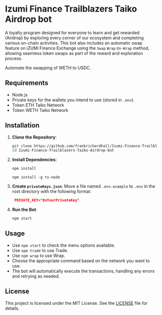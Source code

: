 # Izumi Finance Trailblazers Taiko Airdrop bot

A loyalty program designed for everyone to learn and get rewarded (Airdrop) by exploring every corner of our ecosystem and completing various on-chain activities. This bot also includes an automatic swap feature on iZUMi Finance Exchange using the `Swap` `Wrap` `Un-Wrap` method, allowing seamless token swaps as part of the reward and exploration process.

Automate the swapping of WETH to USDC.

## Requirements

- Node.js
- Private keys for the wallets you intend to use (stored in `.env`).
- Token ETH Taiko Network
- Token WETH Taiko Network

## Installation

1. **Clone the Repository**:

   ```bash
   git clone https://github.com/frankrichardhall/Izumi-Finance-Trailblazers-Taiko-Airdrop-bot.git
   cd Izumi-Finance-Trailblazers-Taiko-Airdrop-bot
   ```

2. **Install Dependencies**:

   ```bash
   npm install
   ```

   ```
   npm install -g ts-node
   ```

3. **Create `privateKeys.json`**:
   Move a file named `.env.example` to `.env` in the root directory with the following format:

   ```json
    PRIVATE_KEY="0xYourPrivateKey"
   ```

4. **Run the Bot**:

   ```bash
   npm start
   ```

## Usage

- Use `npm start` to check the menu options available.
- Use `npm trade` to use Trade.
- Use `npm wrap` to use Wrap.
- Choose the appropriate command based on the network you want to use.
- The bot will automatically execute the transactions, handling any errors and retrying as needed.

## License

This project is licensed under the MIT License. See the [LICENSE](LICENSE) file for details.
 
 
 
 
 
